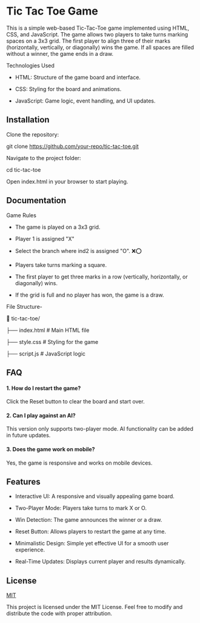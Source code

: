 
# Tic Tac Toe Game

This is a simple web-based Tic-Tac-Toe game implemented using HTML, CSS, and JavaScript. The game allows two players to take turns marking spaces on a 3x3 grid. The first player to align three of their marks (horizontally, vertically, or diagonally) wins the game. If all spaces are filled without a winner, the game ends in a draw.

Technologies Used

* HTML: Structure of the game board and interface.

* CSS: Styling for the board and animations.

* JavaScript: Game logic, event handling, and UI updates.

## Installation

Clone the repository:

git clone https://github.com/your-repo/tic-tac-toe.git

Navigate to the project folder: 

cd tic-tac-toe

Open index.html in your browser to start playing.

## Documentation

Game Rules

* The game is played on a 3x3 grid.

* Player 1 is assigned "X"
* Select the branch where ind2 is assigned "O". ❌⭕

* Players take turns marking a square.

* The first player to get three marks in a row (vertically, horizontally, or diagonally) wins.

* If the grid is full and no player has won, the game is a draw.

File Structure-

📂 tic-tac-toe/

├── index.html  # Main HTML file

├── style.css   # Styling for the game

├── script.js   # JavaScript logic
## FAQ

#### 1. How do I restart the game?
Click the Reset button to clear the board and start over. 

#### 2. Can I play against an AI?
This version only supports two-player mode. AI functionality can be added in future updates.

#### 3. Does the game work on mobile?
Yes, the game is responsive and works on mobile devices.
## Features

* Interactive UI: A responsive and visually appealing game board.

* Two-Player Mode: Players take turns to mark X or O.

* Win Detection: The game announces the winner or a draw.

* Reset Button: Allows players to restart the game at any time.

* Minimalistic Design: Simple yet effective UI for a smooth user experience.

* Real-Time Updates: Displays current player and results dynamically.
## License

[MIT](https://choosealicense.com/licenses/mit/)

This project is licensed under the MIT License. Feel free to modify and distribute the code with proper attribution. 
